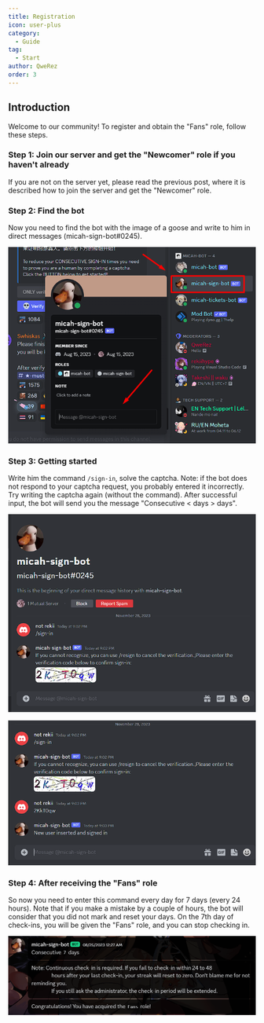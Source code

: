 ```yaml
---
title: Registration
icon: user-plus
category:
  - Guide
tag:
  - Start
author: QweRez
order: 3
---
```


## Introduction

Welcome to our community! To register and obtain the "Fans" role, follow these steps.

### Step 1: Join our server and get the "Newcomer" role if you haven't already

If you are not on the server yet, please read the previous post, where it is described how to join the server and get the "Newcomer" role.


### Step 2: Find the bot

Now you need to find the bot with the image of a goose and write to him in direct messages (micah-sign-bot#0245).

![Sign-in](/assets/images/docs/202312/signin1.png)

### Step 3: Getting started

Write him the command `/sign-in`, solve the captcha. Note: if the bot does not respond to your captcha request, you probably entered it incorrectly. Try writing the captcha again (without the command). After successful input, the bot will send you the message "Consecutive < days > days".

![Sign-in](/assets/images/docs/202312/signin2.png)

![Sign-in](/assets/images/docs/202312/signin3.png)

### Step 4: After receiving the "Fans" role

So now you need to enter this command every day for 7 days (every 24 hours). Note that if you make a mistake by a couple of hours, the bot will consider that you did not mark and reset your days. On the 7th day of check-ins, you will be given the "Fans" role, and you can stop checking in.

![Sign-in](/assets/images/docs/202312/signin4.png)
